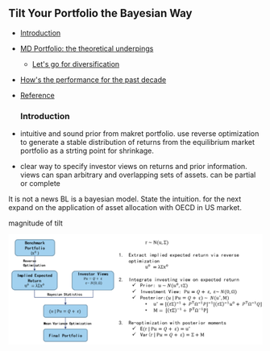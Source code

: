 
#

## Tilt Your Portfolio the Bayesian Way

- [Introduction](#introduction)
- [MD Portfolio: the theoretical underpings](#why)
  - [Let's go for diversification](#subparagraph1)
- [How's the performance for the past decade](#perf)
- [Reference](#ref)

  ### Introduction <a name="introduction"></a>

- intuitive and sound prior from makret portfolio. use reverse optimization to generate a stable distribution of returns from the equilibrium market portfolio as a strting point for shrinkage.
- clear way to specify investor views on returns and prior information. views can span arbitrary and overlapping sets of assets. can be partial or complete


It is not a news BL is a bayesian model. State the intuition. for the next expand on the application of asset allocation with OECD in US market.



magnitude of tilt

![BL](https://raw.githubusercontent.com/SkyBlueRW/SkyBlueRW.github.io/main/_posts/asset/bl.png)
